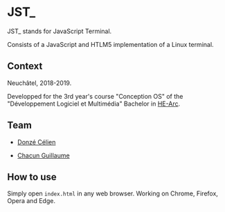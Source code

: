 # JST_

JST_ stands for JavaScript Terminal.

Consists of a JavaScript and HTLM5 implementation of a Linux terminal.

## Context

Neuchâtel, 2018-2019.

Developped for the 3rd year's course "Conception OS" of the "Développement Logiciel et Multimédia" Bachelor in [HE-Arc](https://www.he-arc.ch/ingenierie).

## Team

- [Donzé Célien](https://github.com/Lorkii)

- [Chacun Guillaume](https://github.com/ChacunGu)

## How to use

Simply open `index.html` in any web browser. Working on Chrome, Firefox, Opera and Edge.
